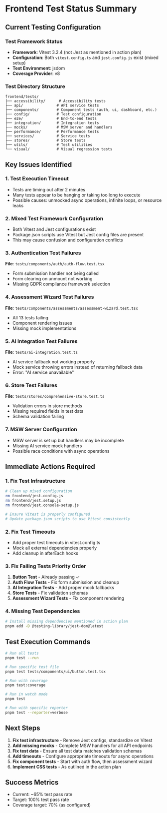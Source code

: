 # Frontend Test Status Summary

## Current Testing Configuration

### Test Framework Status
- **Framework**: Vitest 3.2.4 (not Jest as mentioned in action plan)
- **Configuration**: Both `vitest.config.ts` and `jest.config.js` exist (mixed setup)
- **Test Environment**: jsdom
- **Coverage Provider**: v8

### Test Directory Structure
```
frontend/tests/
├── accessibility/      # Accessibility tests
├── api/               # API service tests
├── components/        # Component tests (auth, ui, dashboard, etc.)
├── config/            # Test configuration
├── e2e/               # End-to-end tests
├── integration/       # Integration tests
├── mocks/             # MSW server and handlers
├── performance/       # Performance tests
├── services/          # Service tests
├── stores/            # Store tests
├── utils/             # Test utilities
└── visual/            # Visual regression tests
```

## Key Issues Identified

### 1. Test Execution Timeout
- Tests are timing out after 2 minutes
- Many tests appear to be hanging or taking too long to execute
- Possible causes: unmocked async operations, infinite loops, or resource leaks

### 2. Mixed Test Framework Configuration
- Both Vitest and Jest configurations exist
- Package.json scripts use Vitest but Jest config files are present
- This may cause confusion and configuration conflicts

### 3. Authentication Test Failures
**File**: `tests/components/auth/auth-flow.test.tsx`
- Form submission handler not being called
- Form clearing on unmount not working
- Missing GDPR compliance framework selection

### 4. Assessment Wizard Test Failures
**File**: `tests/components/assessments/assessment-wizard.test.tsx`
- All 13 tests failing
- Component rendering issues
- Missing mock implementations

### 5. AI Integration Test Failures
**File**: `tests/ai-integration.test.ts`
- AI service fallback not working properly
- Mock service throwing errors instead of returning fallback data
- Error: "AI service unavailable"

### 6. Store Test Failures
**File**: `tests/stores/comprehensive-store.test.ts`
- Validation errors in store methods
- Missing required fields in test data
- Schema validation failing

### 7. MSW Server Configuration
- MSW server is set up but handlers may be incomplete
- Missing AI service mock handlers
- Possible race conditions with async operations

## Immediate Actions Required

### 1. Fix Test Infrastructure
```bash
# Clean up mixed configuration
rm frontend/jest.config.js
rm frontend/jest.setup.js
rm frontend/jest.console-setup.js

# Ensure Vitest is properly configured
# Update package.json scripts to use Vitest consistently
```

### 2. Fix Test Timeouts
- Add proper test timeouts in vitest.config.ts
- Mock all external dependencies properly
- Add cleanup in afterEach hooks

### 3. Fix Failing Tests Priority Order
1. **Button Test** - Already passing ✓
2. **Auth Flow Tests** - Fix form submission and cleanup
3. **AI Integration Tests** - Add proper mock fallbacks
4. **Store Tests** - Fix validation schemas
5. **Assessment Wizard Tests** - Fix component rendering

### 4. Missing Test Dependencies
```bash
# Install missing dependencies mentioned in action plan
pnpm add -D @testing-library/jest-dom@latest
```

## Test Execution Commands

```bash
# Run all tests
pnpm test --run

# Run specific test file
pnpm test tests/components/ui/button.test.tsx

# Run with coverage
pnpm test:coverage

# Run in watch mode
pnpm test

# Run with specific reporter
pnpm test --reporter=verbose
```

## Next Steps

1. **Fix test infrastructure** - Remove Jest configs, standardize on Vitest
2. **Add missing mocks** - Complete MSW handlers for all API endpoints
3. **Fix test data** - Ensure all test data matches validation schemas
4. **Add timeouts** - Configure appropriate timeouts for async operations
5. **Fix component tests** - Start with auth flow, then assessment wizard
6. **Implement CSS tests** - As outlined in the action plan

## Success Metrics
- Current: ~65% test pass rate
- Target: 100% test pass rate
- Coverage target: 70% (as configured)